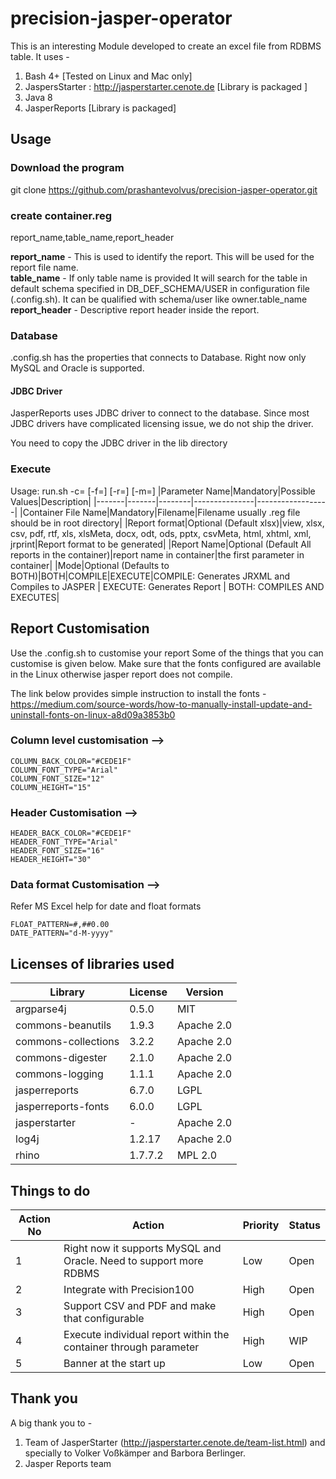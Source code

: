 # precision-jasper-operator
This is an interesting Module developed to create an excel file from RDBMS table.
It uses -
1) Bash 4+ [Tested on Linux and Mac only]
2) JaspersStarter : http://jasperstarter.cenote.de [Library is packaged ]
3) Java 8
4) JasperReports [Library is packaged]

## Usage
### Download the program
git clone https://github.com/prashantevolvus/precision-jasper-operator.git
### create container.reg
report_name,table_name,report_header

**report_name** - This is used to identify the report. This will be used for the  report file name.  
**table_name** - If only table name is provided It will search for the table in default schema specified in DB_DEF_SCHEMA/USER in configuration file (.config.sh).
It can be qualified with schema/user like owner.table_name\
**report_header** - Descriptive report header inside the report.

### Database
.config.sh has the properties that connects to Database.
Right now only MySQL and Oracle is supported.
#### JDBC Driver
JasperReports uses JDBC driver to connect to the database. Since most JDBC drivers have complicated licensing issue, we do not ship the driver.

You need to copy the JDBC driver in the lib directory

### Execute
Usage: run.sh -c=<Container File Name> [-f=<Report format>] [-r=<Report Name>] [-m=<Mode>]
|Parameter Name|Mandatory|Possible Values|Description|
|-------|-------|--------|---------------|------------------|
|Container File Name|Mandatory|Filename|Filename usually .reg file should be in root directory|
|Report format|Optional (Default xlsx)|view, xlsx, csv, pdf, rtf, xls, xlsMeta,  docx, odt, ods, pptx, csvMeta, html, xhtml, xml, jrprint|Report format to be generated|
|Report Name|Optional (Default All reports in the container)|report name in container|the first parameter in container|
|Mode|Optional (Defaults to BOTH)|BOTH|COMPILE|EXECUTE|COMPILE: Generates JRXML and Compiles to JASPER | EXECUTE: Generates Report | BOTH: COMPILES AND EXECUTES|



## Report Customisation
Use the .config.sh to customise your report
Some of the things that you can customise is given below.
Make sure that the fonts configured are available in the Linux otherwise jasper report does not compile.

The link below provides simple instruction to install the fonts -
https://medium.com/source-words/how-to-manually-install-update-and-uninstall-fonts-on-linux-a8d09a3853b0


### Column level customisation -->
```
COLUMN_BACK_COLOR="#CEDE1F"
COLUMN_FONT_TYPE="Arial"
COLUMN_FONT_SIZE="12"
COLUMN_HEIGHT="15"
```
### Header Customisation -->
```
HEADER_BACK_COLOR="#CEDE1F"
HEADER_FONT_TYPE="Arial"
HEADER_FONT_SIZE="16"
HEADER_HEIGHT="30"
```
### Data format Customisation -->
Refer MS Excel help for date and float formats
```
FLOAT_PATTERN=#,##0.00
DATE_PATTERN="d-M-yyyy"
```
## Licenses of libraries used
|Library|License|Version|
|-------|-------|-------|
|argparse4j|0.5.0|MIT|
|commons-beanutils|1.9.3|Apache 2.0|
|commons-collections|3.2.2|Apache 2.0|
|commons-digester|2.1.0|Apache 2.0|
|commons-logging|1.1.1|Apache 2.0|
|jasperreports|6.7.0|LGPL|
|jasperreports-fonts|6.0.0|LGPL|
|jasperstarter|-|Apache 2.0|
|log4j|1.2.17|Apache 2.0|
|rhino|1.7.7.2|MPL 2.0|

## Things to do
|Action No|Action|Priority|Status|
|---------|------|--------|------|
|1| Right now it supports MySQL and Oracle. Need to support more RDBMS|Low|Open|
|2| Integrate with Precision100|High|Open|
|3| Support CSV and PDF and make that configurable|High|Open|
|4| Execute individual report within the container through parameter|High|WIP|
|5| Banner at the start up|Low|Open|

## Thank you
A big thank you to -
1) Team of JasperStarter (http://jasperstarter.cenote.de/team-list.html) and specially to Volker Voßkämper and Barbora Berlinger.
2) Jasper Reports team
